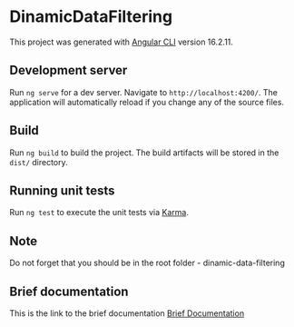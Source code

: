 # DinamicDataFiltering

This project was generated with [Angular CLI](https://github.com/angular/angular-cli) version 16.2.11.

## Development server

Run `ng serve` for a dev server. Navigate to `http://localhost:4200/`. The application will automatically reload if you change any of the source files.

## Build

Run `ng build` to build the project. The build artifacts will be stored in the `dist/` directory.

## Running unit tests

Run `ng test` to execute the unit tests via [Karma](https://karma-runner.github.io).

## Note

Do not forget that you should be in the root folder - dinamic-data-filtering

## Brief documentation

This is the link to the brief documentation [Brief Documentation](https://docs.google.com/document/d/1XjPX3YAZ5iYd08oNpZpfKyk0q-wL5SAszYyi6Bs4y5w/edit?usp=sharing)
